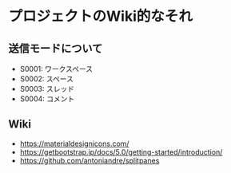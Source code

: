 # プロジェクトのWiki的なそれ

## 送信モードについて
- S0001: ワークスペース
- S0002: スペース
- S0003: スレッド
- S0004: コメント


## Wiki
- https://materialdesignicons.com/
- https://getbootstrap.jp/docs/5.0/getting-started/introduction/
- https://github.com/antoniandre/splitpanes
